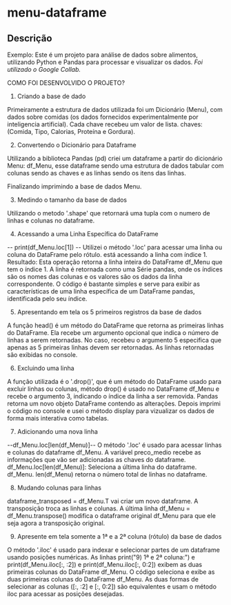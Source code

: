 # menu-dataframe
## Descrição

Exemplo:
Este é um projeto para análise de dados sobre alimentos, utilizando Python e Pandas para processar e visualizar os dados. *Foi utilizado o Google Collab.*

COMO FOI DESENVOLVIDO O PROJETO?

1) Criando a base de dado

Primeiramente a estrutura de dados utilizada foi um Dicionário (Menu), com dados sobre comidas (os dados fornecidos experimentalmente por inteligencia artificial). Cada chave recebeu um valor de lista. chaves: (Comida, Tipo, Calorias, Proteína e Gordura). 

2) Convertendo o Dicionário para Dataframe

Utilizando a biblioteca Pandas (pd) criei um dataframe a partir do dicionário Menu: df_Menu, esse dataframe sendo uma estrutura de dados tabular com colunas sendo as chaves e as linhas sendo os itens das linhas.

Finalizando imprimindo a base de dados Menu.

3) Medindo o tamanho da base de dados

Utilizando o metodo '.shape' que retornará uma tupla com o numero de linhas e colunas no dataframe.

4) Acessando a uma Linha Específica do DataFrame

-- print(df_Menu.loc[1]) --
Utilizei o método '.loc' para acessar uma linha ou coluna do DataFrame pelo rótulo. está acessando a linha com índice 1.
Resultado: Esta operação retorna a linha inteira do DataFrame df_Menu que tem o índice 1. A linha é retornada como uma Série pandas, onde os índices são os nomes das colunas e os valores são os dados da linha correspondente. O código é bastante simples e serve para exibir as características de uma linha específica de um DataFrame pandas, identificada pelo seu índice.

5) Apresentando em tela os 5 primeiros registros da base de dados

A função head() é um método do DataFrame que retorna as primeiras linhas do DataFrame. Ela recebe um argumento opcional que indica o número de linhas a serem retornadas. No caso, recebeu o argumento 5 especifica que apenas as 5 primeiras linhas devem ser retornadas. As linhas retornadas são exibidas no console.

6) Excluindo uma linha

A função utilizada é o '.drop()', que é um método do DataFrame usado para excluir linhas ou colunas, método drop() é usado no DataFrame df_Menu e recebe o argumento 3, indicando o índice da linha a ser removida.
Pandas retorna um novo objeto DataFrame contendo as alterações.
Depois imprimi o código no console e usei o método display para vizualizar os dados de forma mais interativa como tabelas.

7) Adicionando uma nova linha

--df_Menu.loc[len(df_Menu)]--
O método '.loc' é usado para acessar linhas e colunas do dataframe df_Menu. A variável preco_medio recebe as informações que vão ser adicionadas as chaves do dataframe.
df_Menu.loc[len(df_Menu)]: Seleciona a última linha do dataframe.
df_Menu. len(df_Menu) retorna o número total de linhas no dataframe.

8) Mudando colunas para linhas

dataframe_transposed = df_Menu.T vai criar um novo dataframe. A transposição troca as linhas e colunas.
A última linha df_Menu = df_Menu.transpose() modifica o dataframe original df_Menu para que ele seja agora a transposição original.

9) Apresente em tela somente a 1ª e a 2ª coluna (rótulo) da base de dados


O método '.iloc' é usado para indexar e selecionar partes de um dataframe usando posições numéricas.
As linhas print("9) 1ª e 2ª coluna:") e print(df_Menu.iloc[:, :2]) e print(df_Menu.iloc[:, 0:2]) exibem as duas primeiras colunas do DataFrame df_Menu.
O código seleciona e exibe as duas primeiras colunas do DataFrame df_Menu. As duas formas de selecionar as colunas ([:, :2] e [:, 0:2]) são equivalentes e usam o método iloc para acessar as posições desejadas.



